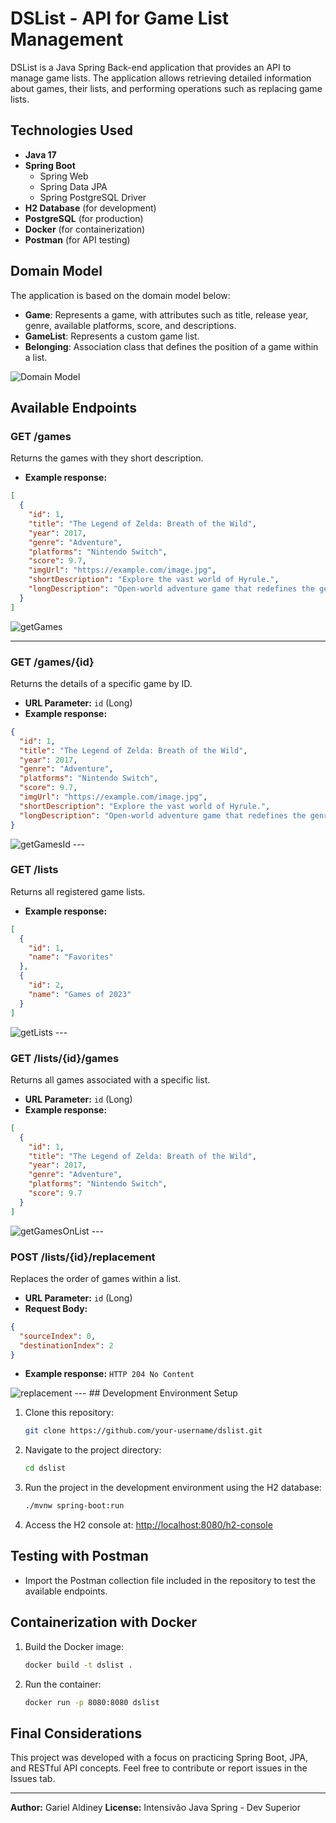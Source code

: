# DSList - API for Game List Management

DSList is a Java Spring Back-end application that provides an API to manage game lists. The application allows retrieving detailed information about games, their lists, and performing operations such as replacing game lists.

## Technologies Used

- **Java 17**
- **Spring Boot**
  - Spring Web
  - Spring Data JPA
  - Spring PostgreSQL Driver
- **H2 Database** (for development)
- **PostgreSQL** (for production)
- **Docker** (for containerization)
- **Postman** (for API testing)

## Domain Model

The application is based on the domain model below:

- **Game**: Represents a game, with attributes such as title, release year, genre, available platforms, score, and descriptions.
- **GameList**: Represents a custom game list.
- **Belonging**: Association class that defines the position of a game within a list.

<img src="dslist-model.png" alt="Domain Model" />

## Available Endpoints

### GET /games

Returns the games with they short description.

- **Example response:**

```json
[
  {
    "id": 1,
    "title": "The Legend of Zelda: Breath of the Wild",
    "year": 2017,
    "genre": "Adventure",
    "platforms": "Nintendo Switch",
    "score": 9.7,
    "imgUrl": "https://example.com/image.jpg",
    "shortDescription": "Explore the vast world of Hyrule.",
    "longDescription": "Open-world adventure game that redefines the genre."
  }
]  
```
<img src="getGames.png" alt="getGames" />

---

### GET /games/{id}

Returns the details of a specific game by ID.

- **URL Parameter:** `id` (Long)
- **Example response:**

```json
{
  "id": 1,
  "title": "The Legend of Zelda: Breath of the Wild",
  "year": 2017,
  "genre": "Adventure",
  "platforms": "Nintendo Switch",
  "score": 9.7,
  "imgUrl": "https://example.com/image.jpg",
  "shortDescription": "Explore the vast world of Hyrule.",
  "longDescription": "Open-world adventure game that redefines the genre."
}
```
<img src="getGamesId.png" alt="getGamesId" />
---

### GET /lists

Returns all registered game lists.

- **Example response:**

```json
[
  {
    "id": 1,
    "name": "Favorites"
  },
  {
    "id": 2,
    "name": "Games of 2023"
  }
]
```
<img src="getLists.png" alt="getLists" />
---

### GET /lists/{id}/games

Returns all games associated with a specific list.

- **URL Parameter:** `id` (Long)
- **Example response:**

```json
[
  {
    "id": 1,
    "title": "The Legend of Zelda: Breath of the Wild",
    "year": 2017,
    "genre": "Adventure",
    "platforms": "Nintendo Switch",
    "score": 9.7
  }
]
```
<img src="getGamesOnList.png" alt="getGamesOnList" />
---

### POST /lists/{id}/replacement

Replaces the order of games within a list.

- **URL Parameter:** `id` (Long)
- **Request Body:**

```json
{
  "sourceIndex": 0,
  "destinationIndex": 2
}
```

- **Example response:** `HTTP 204 No Content`
<img src="replacement.png" alt="replacement" />
---
## Development Environment Setup

1. Clone this repository:
   ```bash
   git clone https://github.com/your-username/dslist.git
   ```

2. Navigate to the project directory:
   ```bash
   cd dslist
   ```

3. Run the project in the development environment using the H2 database:
   ```bash
   ./mvnw spring-boot:run
   ```

4. Access the H2 console at: [http://localhost:8080/h2-console](http://localhost:8080/h2-console)

## Testing with Postman

- Import the Postman collection file included in the repository to test the available endpoints.

## Containerization with Docker

1. Build the Docker image:
   ```bash
   docker build -t dslist .
   ```

2. Run the container:
   ```bash
   docker run -p 8080:8080 dslist
   ```

## Final Considerations

This project was developed with a focus on practicing Spring Boot, JPA, and RESTful API concepts. Feel free to contribute or report issues in the Issues tab.

---

**Author:** Gariel Aldiney
**License:** Intensivão Java Spring - Dev Superior

